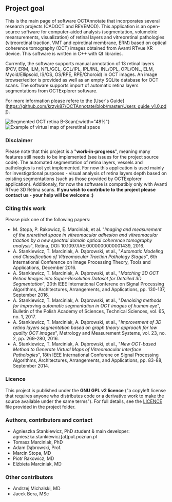 ## Project goal
This is the main page of software OCTAnnotate that incorporates several research projects (CADOCT and REVEMOD). This application is an open-source software for computer-aided analysis (segmentation, volumetric mearsurements, visualization) of retinal layers and vitreoretinal pathologies (vitreoretinal traction, VMT and epiretinal membrane, ERM) based on optical coherence tomography (OCT) images obtained from Avanti RTvue XR device. This software is written in C++ with Qt libraries.

Currently, the software supports manual annotation of 13 retinal layers (PCV, ERM, ILM, NFL/GCL, GCL/IPL, IPL/INL, INL/OPL, OPL/ONL, ELM, Myoid/Ellipsoid, IS/OS, OS/RPE, RPE/Choroid) in OCT images. An image browser/editor is provided as well as an empty SQLite database for OCT scans. The software supports import of automatic retina layers segmentations from OCTExplorer software.

For more information please refere to the [User's Guide] (https://github.com/krzyk87/OCTAnnotate/blob/master/Users_guide_v1.0.pdf).

![Segmented OCT retina B-Scan](https://raw.githubusercontent.com/krzyk87/OCTAnnotate/master/images/bscan.png){:width="48%"}
![Example of virtual map of preretinal space](https://raw.githubusercontent.com/krzyk87/OCTAnnotate/master/images/virtual_map.png)

### Disclaimer
Please note that this project is a "**work-in-progress**", meaning many features still needs to be implemented (see issues for the project source code). The automated segmentation of retina layers, vessels and pathologies is not yet implemented. For now this application is used mainly for investigational purposes - visual analysis of retina layers depth based on existing segmentations (such as those provided by OCTExplorer application). Additionaly, for now the software is compatibly only with Avanti RTvue 3D Retina scans. **If you wish to contribute to the project please contact us - your help will be welcome :)**

### Citing this work
Please pick one of the following papers:
- M. Stopa, P. Rakowicz, E. Marciniak, et al. "*Imaging and measurement of the preretinal space in vitreomacular adhesion and vitreomacular traction by a new spectral domain optical coherence tomography analysis*", Retina, DOI: 10.1097/IAE.0000000000001439, 2016.
- A. Stankiewicz, T. Marciniak, A. Dąbrowski, et al., "*Automatic Modeling and Classification of Vitreomacular Traction Pathology Stages*", 6th International Conference on Image Processing Theory, Tools and Applications, December 2016.
- A. Stankiewicz, T. Marciniak, A. Dąbrowski, et al., "*Matching 3D OCT Retina Images into Super-Resolution Dataset for Detailed 3D Segmentation*", 20th IEEE International Conferene on Signal Processing Algorithms, Architectures, Arrangements, and Applications, pp. 130-137, September 2016.
- A. Stankiewicz, T. Marciniak, A. Dąbrowski, et al., "*Denoising methods for improving automatic segmentation in OCT images of human eye*", Bulletin of the Polish Academy of Sciences, Technical Sciences, vol. 65, no. 1, 2017.
- A. Stankiewicz, T. Marciniak, A. Dąbrowski, et al., "*Improvement of 3D retina layers segmentation based on graph theory approach for low quality OCT images*", Metrology and Measurement Systems, vol. 23, no. 2, pp. 269-280, 2016.
- A. Stankiewicz, T. Marciniak, A. Dąbrowski, et al., "*New OCT-based Method to Generate Virtual Maps of Vitreomacular Interface Pathologies*", 18th IEEE International Conferene on Signal Processing Algorithms, Architectures, Arrangements, and Applications, pp. 83-88, September 2014.

### Licence
This project is published under the **GNU GPL v2 licence** ("a copyleft license that requires anyone who distributes code or a derivative work to make the source available under the same terms"). For full details, see the [LICENCE](https://github.com/krzyk87/OCTAnnotate/blob/master/source/LICENCE.txt) file provided in the project folder.

### Authors, contributors and contact
- Agnieszka Stankiewicz, PhD student & main developer: agnieszka.stankiewicz[at]put.poznan.pl
- Tomasz Marciniak, PhD
- Adam Dąbrowski, Prof.
- Marcin Stopa, MD
- Piotr Rakowicz, MD
- Elżbieta Marciniak, MD

### Other contributors
- Andrzej Michalski, MD
- Jacek Bera, MSc
